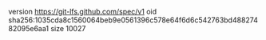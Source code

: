 version https://git-lfs.github.com/spec/v1
oid sha256:1035cda8c1560064beb9e0561396c578e64f6d6c542763bd48827482095e6aa1
size 10027
